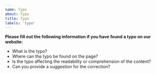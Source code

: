 ```yaml
---
name: Typo
about: Typo
title: Typo
labels: 'typo'
---
```


**Please fill out the following information if you have found a typo on our website:**

* What is the typo?
* Where can the typo be found on the page?
* Is the typo affecting the readability or comprehension of the content?
* Can you provide a suggestion for the correction?
